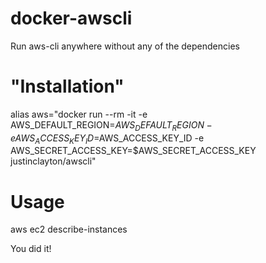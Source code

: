 docker-awscli
=============

Run aws-cli anywhere without any of the dependencies

"Installation"
=============
alias aws="docker run --rm -it -e AWS_DEFAULT_REGION=$AWS_DEFAULT_REGION -e AWS_ACCESS_KEY_ID=$AWS_ACCESS_KEY_ID -e AWS_SECRET_ACCESS_KEY=$AWS_SECRET_ACCESS_KEY justinclayton/awscli"

Usage
=============
aws ec2 describe-instances

You did it!
